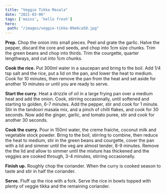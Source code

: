 ```yaml
---
title: "Veggie Tikka Masala"
date: "2021-03-06"
tags: ['mains', 'hello fresh']
hero: 
 path: "/images/veggie-tikka-09e6ca50.jpg"
---
```


**Prep.** Chop the onion into small pieces. Peel and grate the garlic. Halve the pepper, discard the core and seeds, and chop into 1cm size chunks. Trim the green beans and chop into thirds. Trim the courgette, quarter lengthways, and cut into 1cm chunks.

**Cook the rice.** Put 300ml water in a saucepan and bring to the boil. Add 1/4 tsp salt and the rice, put a lid on the pan, and lower the heat to medium. Cook for 10 minutes, then remove the pan from the heat and set aside for another 10 minutes or until you are ready to serve.

**Start the curry.** Heat a drizzle of oil in a large frying pan over a medium heat and add the onion. Cook, stirring occasionally, until softened and starting to golden, 6-7 minutes. Add the pepper, stir and cook for 1 minute. Stir in the tandoori masala mix, and a pinch of chilli flakes, and cook for 30 seconds. Now add the ginger, garlic, and tomato puree, stir and cook for another 30 seconds.

**Cook the curry.** Pour in 150ml water, the creme fraiche, coconut milk and vegetable stock powder. Bring to the boil, stirring to combine, then reduce the heat to medium, stir in the green beans and courgette, cover the pan with a lid and simmer until the veg are almost tender, 8-9 minutes. Remove the the lid and allow to simmer until the mixture has thickened and the veggies are cooked through, 3-4 minutes, stirring occasionally.

**Finish up.** Roughly chop the coriander. When the curry is cooked season to taste and stir in half the coriander.

**Serve.** Fluff up the rice with a fork. Serve the rice in bowls topped with plenty of veggie tikka and the remaining coriander.
